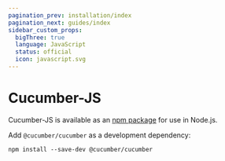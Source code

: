 ```yaml
---
pagination_prev: installation/index
pagination_next: guides/index
sidebar_custom_props:
  bigThree: true
  language: JavaScript
  status: official
  icon: javascript.svg
---
```


# Cucumber-JS

Cucumber-JS is available as an [npm package](https://www.npmjs.com/package/@cucumber/cucumber) for use in Node.js.

Add `@cucumber/cucumber` as a development dependency:

```shell npm2yarn
npm install --save-dev @cucumber/cucumber
```
